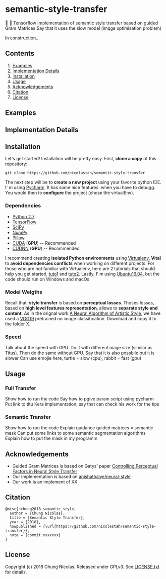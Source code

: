 # semantic-style-transfer
 :art: :art:
Tensorflow implementation of semantic style transfer based on guided Gram Matrices
Say that it uses the slow model (imqge optimisation problem)

In construction...

## Contents
1. [Examples](#examples)
2. [Implementation Details](#implementation-details)
3. [Installation](#installation)
4. [Usage](#usage)
5. [Acknowledgements](#acknowledgements)
5. [Citation](#citation)
5. [License](#license)

## Examples

## Implementation Details

## Installation

Let's get started! Installation will be pretty easy. First, **clone a copy** of this repository:

```
git clone https://github.com/nicolastah/semantic-style-transfer
```

The next step will be to **create a new project** using your favorite python IDE. I' m using [Pycharm](https://www.jetbrains.com/pycharm/). It has some nice features.  when you have to debugg. You would then to **configure** the project (chose the virtualEnv).

### Dependencies
- [Python 2.7](https://www.python.org/download/releases/2.7/)
- [TensorFlow](https://www.tensorflow.org)
- [SciPy](https://www.scipy.org/install.html)
- [NumPy](http://www.numpy.org/)
- [Pillow](http://pillow.readthedocs.io/en/3.3.x/installation.html#installation)
- [CUDA](https://developer.nvidia.com/cuda-downloads) (**GPU**) -- Recommended
- [CUDNN](https://developer.nvidia.com/cudnn) (**GPU**) -- Recommended

I recommend creating **isolated Python environments** using [Virtualenv](https://virtualenv.pypa.io/en/stable/). **Vital** to **avoid dependencies conflicts** when working on different projects. For those who are not familiar with Virtualenv, here are 2 tutorials that should help you get started, [tuto1](http://thepythonguru.com/python-virtualenv-guide/) and [tuto2](http://www.simononsoftware.com/virtualenv-tutorial-part-2/). Lastly, I' m using [Ubuntu16.04](https://www.ubuntu.com/download/desktop), but the code should run on Windows and macOs.


### Model Weigths
Recall that  **style transfer** is based on **perceptual losses**. Thoses losses, based on 
**high level features representation**, allows to **separate style and content**. As in the orignal work [A Neural Algorithm of Artistic Style](https://arxiv.org/abs/1508.06576), we have used a [VGG19](http://www.vlfeat.org/matconvnet/models/beta16/imagenet-vgg-very) pretrained on image classification. Download and copy it to the folder X.

### Speed
Talk about the speed with GPU. Do it with different mage size (similar as Titus). Then do the same without GPU. Say that it is also possbile but it is slower
Can use emojie here, turtle = slow (cpu), rabbit = fast (gpu)

## Usage
### Full Transfer
Show how to run the code
Say how to pgive param script using pycharm
Put link to titu Kera implementation, say that can check his work for the tips

### Semantic Transfer
Show how to run the code
Explain guidance guided matrices = semantic mask
Can put some links to some semantic segmentation algorithms
Explain how to put the mask in my programm

## Acknowledgements
- Guided Gram Matrices is based on Gatys' paper [Controlling Perceptual Factors in Neural Style Transfer](https://arxiv.org/abs/1611.07865)
- Our implementation is based on [anishathalye/neural-style](https://github.com/anishathalye/neural-style)
- Our work is an implement of XX

## Citation
```
@misc{nchung2018_semantic_style,
  author = {Chung Nicolas},
  title = {Semantic Style Transfer},
  year = {2018},
  howpublished = {\url{https://github.com/nicolastah/semantic-style-transfer}},
  note = {commit xxxxxxx}
}
```

## License
Copyright (c) 2018 Chung Nicolas. Released under GPLv3. See [LICENSE.txt](./LICENSE) for details.
